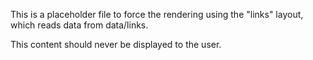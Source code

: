 This is a placeholder file to force the rendering using the "links" layout,
which reads data from data/links.

This content should never be displayed to the user.
